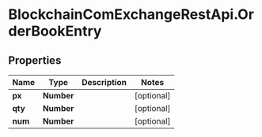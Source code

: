 # BlockchainComExchangeRestApi.OrderBookEntry

## Properties

Name | Type | Description | Notes
------------ | ------------- | ------------- | -------------
**px** | **Number** |  | [optional] 
**qty** | **Number** |  | [optional] 
**num** | **Number** |  | [optional] 


